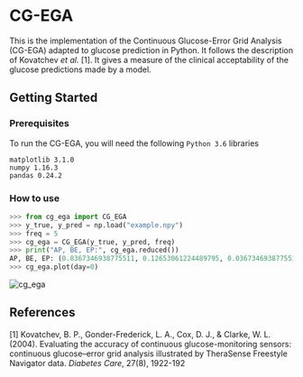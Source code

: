 # CG-EGA

This is the implementation of the Continuous Glucose-Error Grid Analysis (CG-EGA) adapted to glucose prediction in Python. It follows the description of Kovatchev *et al.* [1]. It gives a measure of the clinical acceptability of the glucose predictions made by a model.

## Getting Started

### Prerequisites

To run the CG-EGA, you will need the following ```Python 3.6``` libraries
```
matplotlib 3.1.0
numpy 1.16.3
pandas 0.24.2
```

### How to use

```python
>>> from cg_ega import CG_EGA
>>> y_true, y_pred = np.load("example.npy")
>>> freq = 5
>>> cg_ega = CG_EGA(y_true, y_pred, freq)
>>> print("AP, BE, EP:", cg_ega.reduced())
AP, BE, EP: (0.8367346938775511, 0.12653061224489795, 0.036734693877551024)
>>> cg_ega.plot(day=0)
```

![cg_ega](cg_ega.png)

## References

[1] Kovatchev, B. P., Gonder-Frederick, L. A., Cox, D. J., & Clarke, W. L. (2004). Evaluating the accuracy of continuous glucose-monitoring sensors: continuous glucose–error grid analysis illustrated by TheraSense Freestyle Navigator data. *Diabetes Care*, 27(8), 1922-192

